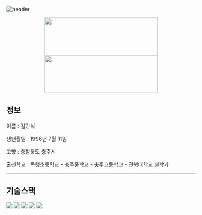 ![header](https://capsule-render.vercel.app/api?type=wave&color=auto&height=300&section=header&text=Kim%20MinSik&fontSize=90)

<p align="center">
  <img src="https://github.com/a184562/a184562/assets/122436475/63ecb182-9be7-4296-ad25-26226826c20b" height="100px" width="300px">
  <img src="https://github.com/a184562/a184562/assets/122436475/244d16b0-62a5-44f9-a0ac-6253d4f14abb" height="100px" width="300px">
</p>

## 정보
이름 : 김민식

생년월일 : 1996년 7월 11일

고향 : 충청북도 충주시

출신학교 : 목행초등학교 - 충주중학교 - 충주고등학교 - 전북대학교 철학과

---

## 기술스택
<img src="https://img.shields.io/badge/Unity-000000?style=plastic&logo=unity"/>
<img src="https://img.shields.io/badge/CSharp-000000?style=plastic&logo=csharp"/>
<img src="https://img.shields.io/badge/C++-000000?style=plastic&logo=cplusplus"/>
<img src="https://img.shields.io/badge/Python-000000?style=plastic&logo=python"/>
<img src="https://img.shields.io/badge/JavaScript-000000?style=plastic&logo=javascript"/>
